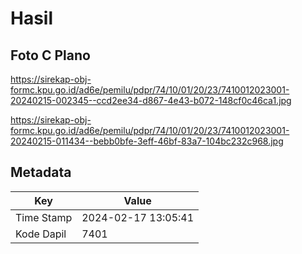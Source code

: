 # Hasil

## Foto C Plano

https://sirekap-obj-formc.kpu.go.id/ad6e/pemilu/pdpr/74/10/01/20/23/7410012023001-20240215-002345--ccd2ee34-d867-4e43-b072-148cf0c46ca1.jpg

https://sirekap-obj-formc.kpu.go.id/ad6e/pemilu/pdpr/74/10/01/20/23/7410012023001-20240215-011434--bebb0bfe-3eff-46bf-83a7-104bc232c968.jpg


## Metadata

| Key        | Value               |
| ---------- | ------------------- |
| Time Stamp | 2024-02-17 13:05:41 |
| Kode Dapil | 7401                |



